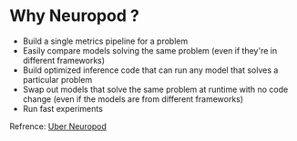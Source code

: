 # Why Neuropod ? 
- Build a single metrics pipeline for a problem
- Easily compare models solving the same problem (even if they're in different frameworks)
- Build optimized inference code that can run any model that solves a particular problem
- Swap out models that solve the same problem at runtime with no code change (even if the models are from different frameworks)
- Run fast experiments

Refrence:
[Uber Neuropod](https://github.com/uber/neuropod)
